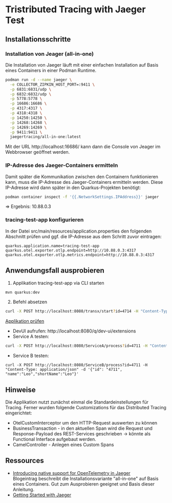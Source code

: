 # Tristributed Tracing with Jaeger Test



## Installationsschritte

### Installation von Jeager (all-in-one)

Die Installation von Jaeger läuft mit einer einfachen Installation auf Basis eines Containers in einer Podman Runtime.

```bash
podman run -d --name jaeger \
  -e COLLECTOR_ZIPKIN_HOST_PORT=:9411 \
  -p 6831:6831/udp \
  -p 6832:6832/udp \
  -p 5778:5778 \
  -p 16686:16686 \
  -p 4317:4317 \
  -p 4318:4318 \
  -p 14250:14250 \
  -p 14268:14268 \
  -p 14269:14269 \
  -p 9411:9411 \
  jaegertracing/all-in-one:latest
```

Mit der URL http://localhost:16686/ kann dann die Console von Jeager im Webbrowser geöffnet werden.



### IP-Adresse des Jaeger-Containers ermitteln

Damit später die Kommunikation zwischen den Containern funktionieren kann, muss die IP-Adresse des Jaeger-Containers ermitteln werden. Diese IP-Adresse wird dann später in den Quarkus-Projekten benötigt:

```bash
podman container inspect -f '{{.NetworkSettings.IPAddress}}' jaeger
```

=> Ergebnis: 10.88.0.3



### tracing-test-app konfigurieren

In der Datei src/main/resources/application.properties den folgenden Abschnitt prüfen und ggf. die IP-Adresse aus dem Schritt zuvor eintragen:

```
quarkus.application.name=tracing-test-app 
quarkus.otel.exporter.otlp.endpoint=http://10.88.0.3:4317 
quarkus.otel.exporter.otlp.metrics.endpoint=http://10.88.0.3:4317 
```



## Anwendungsfall ausprobieren

1. Applikation tracing-test-app via CLI starten

```bash
mvn quarkus:dev
```

2. Befehl absetzen

```bash
curl -X POST http://localhost:8080/transx/start?id=4714 -H "Content-Type: application/json"  -d '{"id": "4714", "name":"Leo","shortName":"Leo", "keywords": [    "Alter=26",    "Geschlecht=männlich"   ]}'
```



<u>Applikation prüfen</u>

- DevUI aufrufen: http://localhost:8080/q/dev-ui/extensions
- Service A testen:

```bash
curl -X POST http://localhost:8080/ServiceA/process?id=4711 -H "Content-Type: application/json" -d '{"id": "4711", "name":"Leo","shortName":"Leo"}'
```

- Service B testen:

```
curl -X POST http://localhost:8080/ServiceB/process?id=4711 -H "Content-Type: application/json" -d '{"id": "4711", "name":"Leo","shortName":"Leo"}'
```



## Hinweise

Die Applikation nutzt zunächst einmal die Standardeinstellungen für Tracing. Ferner wurden folgende Customizations für das Distributed Tracing eingerichtet:

- OtelCustomInterceptor um den HTTP-Request auswerten zu können
- BusinessTransaction - in den aktuellen Span wird die Request und Response-Payload des REST-Services geschrieben -> könnte als Functional Interface aufgebaut werden.
- CamelController - Anlegen eines Custom Spans



## Ressources

- [Introducing native support for OpenTelemetry in Jaeger](https://medium.com/jaegertracing/introducing-native-support-for-opentelemetry-in-jaeger-eb661be8183c)  
  Blogeintrag beschreibt die Installationsvariante "all-in-one" auf Basis eines Containers. Gut zum Ausprobieren geeignet und Basis dieser Anleitung.
- [Getting Started with Jaeger](https://www.jaegertracing.io/docs/1.60/getting-started/)